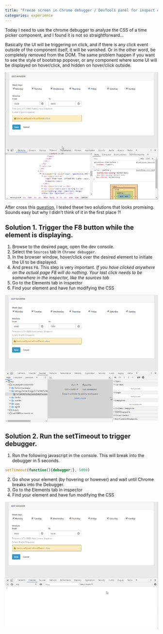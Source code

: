 ```yaml
---
title: "Freeze screen in Chrome debugger / DevTools panel for inspect element that will disappear on hover/click"
categories: experience
---
```


Today I need to use the chrome debugger to analyze the CSS of a time picker component, and I found it is not so straightforward...

Basically the UI will be triggering on click, and if there is any click event outside of the component itself, it will be vanished. Or in the other word, be completely removed from the DOM. The same problem happen if you want to see the style of bootstrap popover, or any component where some UI will be displayed on hover/click, and hidden on hover/click outside.

![StackOverFlow](https://github.com/trungk18/trungk18.github.io/raw/master/img/blog/freeze-screen-debugger-chrome-1.gif)

After cross this [question](https://stackoverflow.com/q/17931571/3375906), I tested these two solutions that looks promising. Sounds easy but why I didn't think of it in the first place ?!

## Solution 1. Trigger the F8 button while the element is displaying.

1. Browse to the desired page, open the dev console.
2. Select the `Sources` tab in `Chrome debugger`.
3. In the browser window, hover/click over the desired element to initiate the UI to be displayed.
4. And press `F8`. This step is very important. *If you have clicked anywhere on the actual page F8 will do nothing. Your last click needs to be somewhere in the inspector, like the sources tab*
5. Go to the Elements tab in inspector
6. Find your element and have fun modifying the CSS

![Solution 1](https://github.com/trungk18/trungk18.github.io/raw/master/img/blog/freeze-screen-debugger-chrome-solution-1.gif)


## Solution 2. Run the setTimeout to trigger debugger.

1. Run the following javascript in the console. This will break into the debugger in 5 seconds.

```javascript
setTimeout(function(){debugger;}, 5000)
```

2. Go show your element (by hovering or however) and wait until Chrome breaks into the Debugger.
3. Go to the Elements tab in inspector
4. Find your element and have fun modifying the CSS

![Solution 2](https://github.com/trungk18/trungk18.github.io/raw/master/img/blog/freeze-screen-debugger-chrome-solution-2.gif)

